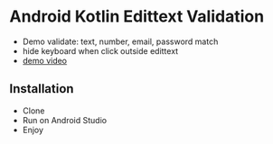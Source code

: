 # Android Kotlin Edittext Validation

- Demo validate: text, number, email, password match
- hide keyboard when click outside edittext
- [demo video](https://youtu.be/pcN0thuokHc)

## Installation
- Clone
- Run on Android Studio
- Enjoy
